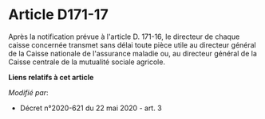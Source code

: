 # Article D171-17

Après la notification prévue à l'article D. 171-16, le directeur de chaque caisse concernée transmet sans délai toute pièce
utile au directeur général de la Caisse nationale de l'assurance maladie ou, au directeur général de la Caisse centrale de la
mutualité sociale agricole.

**Liens relatifs à cet article**

_Modifié par_:

  - Décret n°2020-621 du 22 mai 2020 - art. 3
